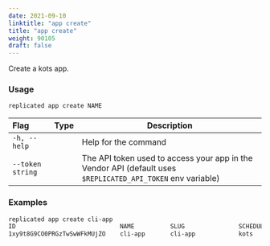 ```yaml
---
date: 2021-09-10
linktitle: "app create"
title: "app create"
weight: 90105
draft: false
---
```


Create a kots app.

### Usage
```bash
replicated app create NAME
```

| Flag                 | Type | Description |
|:----------------------|------|-------------|
| `-h, --help`   |  |          Help for the command |
| `--token string` | |  The API token used to access your app in the Vendor API (default uses `$REPLICATED_API_TOKEN` env variable) |

### Examples
```bash
replicated app create cli-app
ID                             NAME          SLUG               SCHEDULER
1xy9t8G9CO0PRGzTwSwWFkMUjZO    cli-app       cli-app            kots
```
